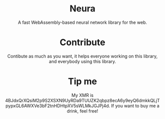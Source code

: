 <h1 style="text-align: center;">Neura</h1>
<p style="text-align: center;">A fast WebAssembly-based neural network library for the web.</p>

<h1 style="text-align: center;">Contribute</h1>
<p style="text-align: center;">Contibute as much as you want, it helps everyone working on this library, and everybody using this library.</p>

<h1 style="text-align: center;">Tip me</h1>
<p style="text-align: center;">My XMR is 4BJdxQrXQsiM2p9S2XSXN9UyRDa9TUUZK2qbpz8ecA6y9eyQ6dmkkQLjTpypxGL6AWXVe3bF2tnHDHtpXV5sWLMkJGJPj4d. If you want to buy me a drink, feel free!</p>
